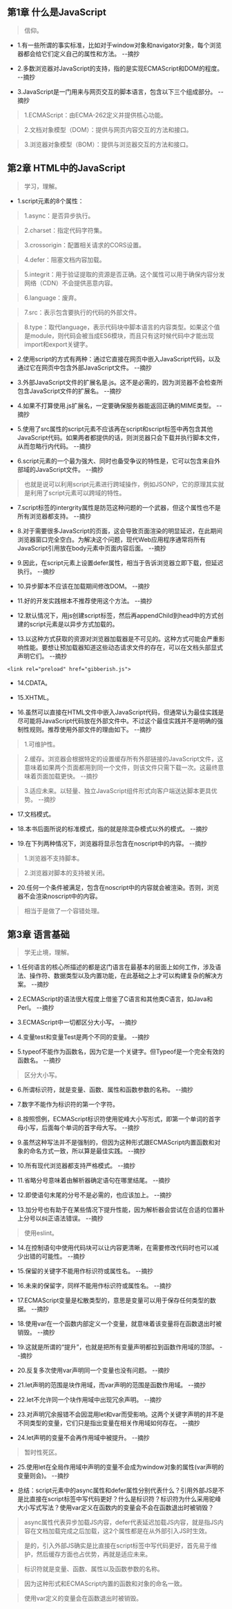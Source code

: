 ## 第1章 什么是JavaScript

>信仰。

- 1.有一些所谓的事实标准，比如对于window对象和navigator对象，每个浏览器都会给它们定义自己的属性和方法。 --摘抄

- 2.多数浏览器对JavaScript的支持，指的是实现ECMAScript和DOM的程度。 --摘抄

- 3.JavaScript是一门用来与网页交互的脚本语言，包含以下三个组成部分。 --摘抄

>1.ECMAScript：由ECMA-262定义并提供核心功能。

>2.文档对象模型（DOM）：提供与网页内容交互的方法和接口。

>3.浏览器对象模型（BOM）：提供与浏览器交互的方法和接口。

## 第2章 HTML中的JavaScript

>学习，理解。

- 1.script元素的8个属性：

>1.async：是否异步执行。

>2.charset：指定代码字符集。

>3.crossorigin：配置相关请求的CORS设置。

>4.defer：阻塞文档内容加载。

>5.integrit：用于验证提取的资源是否正确。这个属性可以用于确保内容分发网络（CDN）不会提供恶意内容。

>6.language：废弃。

>7.src：表示包含要执行的代码的外部文件。

>8.type：取代language，表示代码块中脚本语言的内容类型。如果这个值是module，则代码会被当成ES6模块，而且只有这时候代码中才能出现import和export关键字。

- 2.使用script的方式有两种：通过它直接在网页中嵌入JavaScript代码，以及通过它在网页中包含外部JavaScript文件。 --摘抄

- 3.外部JavaScript文件的扩展名是.js。这不是必需的，因为浏览器不会检查所包含JavaScript文件的扩展名。 --摘抄

- 4.如果不打算使用.js扩展名，一定要确保服务器能返回正确的MIME类型。 --摘抄

- 5.使用了src属性的script元素不应该再在script和script标签中再包含其他JavaScript代码。如果两者都提供的话，则浏览器只会下载并执行脚本文件，从而忽略行内代码。 --摘抄

- 6.script元素的一个最为强大、同时也备受争议的特性是，它可以包含来自外部域的JavaScript文件。 --摘抄

>也就是说可以利用script元素进行跨域操作，例如JSONP，它的原理其实就是利用了script元素可以跨域的特性。

- 7.script标签的intergrity属性是防范这种问题的一个武器，但这个属性也不是所有浏览器都支持。 --摘抄

- 8.对于需要很多JavaScript的页面，这会导致页面渲染的明显延迟，在此期间浏览器窗口完全空白。为解决这个问题，现代Web应用程序通常将所有JavaScript引用放在body元素中页面内容后面。 --摘抄

- 9.因此，在script元素上设置defer属性，相当于告诉浏览器立即下载，但延迟执行。 --摘抄

- 10.异步脚本不应该在加载期间修改DOM。 --摘抄

- 11.好的开发实践根本不推荐使用这个方法。 --摘抄

- 12.默认情况下，用js创建script标签，然后再appendChild到head中的方式创建的script元素是以异步方式加载的。

- 13.以这种方式获取的资源对浏览器加载器是不可见的。这种方式可能会严重影响性能。要想让预加载器知道这些动态请求文件的存在，可以在文档头部显式声明它们。 --摘抄

```
<link rel="preload" href="gibberish.js">
```

- 14.CDATA。

- 15.XHTML。

- 16.虽然可以直接在HTML文件中嵌入JavaScript代码，但通常认为最佳实践是尽可能将JavaScript代码放在外部文件中。不过这个最佳实践并不是明确的强制性规则。推荐使用外部文件的理由如下。 --摘抄

>1.可维护性。

>2.缓存。浏览器会根据特定的设置缓存所有外部链接的JavaScript文件，这意味着如果两个页面都用到同一个文件，则该文件只需下载一次。这最终意味着页面加载更快。 --摘抄

>3.适应未来。以轻量、独立JavaScript组件形式向客户端送达脚本更具优势。 --摘抄

- 17.文档模式。

- 18.本书后面所说的标准模式，指的就是除混杂模式以外的模式。 --摘抄

- 19.在下列两种情况下，浏览器将显示包含在noscript中的内容。 --摘抄

>1.浏览器不支持脚本。

>2.浏览器对脚本的支持被关闭。 

- 20.任何一个条件被满足，包含在noscript中的内容就会被渲染。否则，浏览器不会渲染noscript中的内容。

>相当于是做了一个容错处理。

## 第3章 语言基础

>学无止境，理解。

- 1.任何语言的核心所描述的都是这门语言在最基本的层面上如何工作，涉及语法、操作符、数据类型以及内置功能，在此基础之上才可以构建复杂的解决方案。 --摘抄

- 2.ECMAScript的语法很大程度上借鉴了C语言和其他类C语言，如Java和Perl。 --摘抄

- 3.ECMAScript中一切都区分大小写。 --摘抄

- 4.变量test和变量Test是两个不同的变量。 --摘抄

- 5.typeof不能作为函数名，因为它是一个关键字。但Typeof是一个完全有效的函数名。 --摘抄

>区分大小写。

- 6.所谓标识符，就是变量、函数、属性和函数参数的名称。 --摘抄

- 7.数字不能作为标识符的第一个字符。

- 8.按照惯例，ECMAScript标识符使用驼峰大小写形式，即第一个单词的首字母小写，后面每个单词的首字母大写。 --摘抄

- 9.虽然这种写法并不是强制的，但因为这种形式跟ECMAScript内置函数和对象的命名方式一致，所以算是最佳实践。 --摘抄

- 10.所有现代浏览器都支持严格模式。 --摘抄

- 11.省略分号意味着由解析器确定语句在哪里结尾。 --摘抄

- 12.即使语句末尾的分号不是必需的，也应该加上。 --摘抄

- 13.加分号也有助于在某些情况下提升性能，因为解析器会尝试在合适的位置补上分号以纠正语法错误。 --摘抄

>使用eslint。

- 14.在控制语句中使用代码块可以让内容更清晰，在需要修改代码时也可以减少出错的可能性。 --摘抄

- 15.保留的关键字不能用作标识符或属性名。 --摘抄

- 16.未来的保留字，同样不能用作标识符或属性名。 --摘抄

- 17.ECMAScript变量是松散类型的，意思是变量可以用于保存任何类型的数据。 --摘抄

- 18.使用var在一个函数内部定义一个变量，就意味着该变量将在函数退出时被销毁。 --摘抄

- 19.这就是所谓的“提升”，也就是把所有变量声明都拉到函数作用域的顶部。 --摘抄

- 20.反复多次使用var声明同一个变量也没有问题。 --摘抄

- 21.let声明的范围是块作用域，而var声明的范围是函数作用域。 --摘抄

- 22.let不允许同一个块作用域中出现冗余声明。 --摘抄

- 23.对声明冗余报错不会因混用let和var而受影响。这两个关键字声明的并不是不同类型的变量，它们只是指出变量在相关作用域如何存在。 --摘抄

- 24.let声明的变量不会再作用域中被提升。 --摘抄

>暂时性死区。

- 25.使用let在全局作用域中声明的变量不会成为window对象的属性(var声明的变量则会)。 --摘抄

- 总结：script元素中的async属性和defer属性分别代表什么？引用外部JS是不是比直接在script标签中写代码更好？什么是标识符？标识符为什么采用驼峰大小写式写法？使用var定义在函数内的变量会不会在函数退出时被销毁？

>async属性代表异步加载JS内容，defer代表延迟加载JS内容，就是指JS内容在文档加载完成之后加载，这2个属性都是在从外部引入JS时生效。

>是的，引入外部JS确实是比直接在script标签中写代码更好，首先易于维护，然后缓存方面也占优势，再就是适应未来。

>标识符就是变量、函数、属性以及函数参数的名称。

>因为这种形式和ECMAScript内置的函数和对象的命名一致。

>使用var定义的变量会在函数退出时被销毁。

